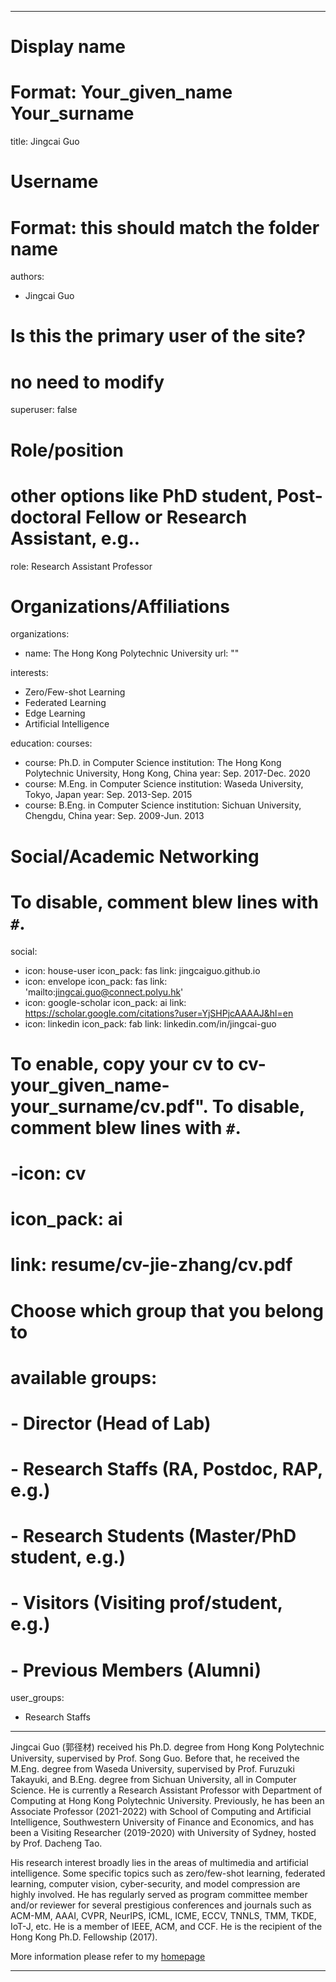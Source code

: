 
---
# Display name
# Format: Your_given_name Your_surname 
title: Jingcai Guo

# Username
# Format: this should match the folder name
authors:
- Jingcai Guo

# Is this the primary user of the site?
# no need to modify 
superuser: false

# Role/position
# other options like PhD student, Post-doctoral Fellow or Research Assistant, e.g..
role: Research Assistant Professor

# Organizations/Affiliations
organizations:
- name: The Hong Kong Polytechnic University
  url: ""

interests:
- Zero/Few-shot Learning
- Federated Learning
- Edge Learning
- Artificial Intelligence

education:
  courses:
  - course: Ph.D. in Computer Science
    institution: The Hong Kong Polytechnic University, Hong Kong, China
    year: Sep. 2017-Dec. 2020
  - course: M.Eng. in Computer Science
    institution: Waseda University, Tokyo, Japan
    year: Sep. 2013-Sep. 2015
  - course: B.Eng. in Computer Science
    institution: Sichuan University, Chengdu, China
    year: Sep. 2009-Jun. 2013

# Social/Academic Networking
# To disable, comment blew lines with `#`.
social:
- icon: house-user
  icon_pack: fas
  link: jingcaiguo.github.io
- icon: envelope
  icon_pack: fas
  link: 'mailto:jingcai.guo@connect.polyu.hk'
- icon: google-scholar
  icon_pack: ai
  link: https://scholar.google.com/citations?user=YjSHPjcAAAAJ&hl=en
- icon: linkedin
  icon_pack: fab
  link: linkedin.com/in/jingcai-guo

# To enable, copy your cv to cv-your_given_name-your_surname/cv.pdf". To disable, comment blew lines with `#`.
# -icon: cv
# icon_pack: ai
# link: resume/cv-jie-zhang/cv.pdf

# Choose which group that you belong to
#  available groups:
#  - Director (Head of Lab)
#  - Research Staffs (RA, Postdoc, RAP, e.g.)
#  - Research Students (Master/PhD student, e.g.)
#  - Visitors (Visiting prof/student, e.g.)
#  - Previous Members (Alumni)
user_groups:
- Research Staffs
---

Jingcai Guo (郭径材) received his Ph.D. degree from Hong Kong Polytechnic University, supervised by Prof. Song Guo. Before that, he received the M.Eng. degree from Waseda University, supervised by Prof. Furuzuki Takayuki, and B.Eng. degree from Sichuan University, all in Computer Science. He is currently a Research Assistant Professor with Department of Computing at Hong Kong Polytechnic University. Previously, he has been an Associate Professor (2021-2022) with School of Computing and Artificial Intelligence, Southwestern University of Finance and Economics, and has been a Visiting Researcher (2019-2020) with University of Sydney, hosted by Prof. Dacheng Tao.

His research interest broadly lies in the areas of multimedia and artificial intelligence. Some specific topics such as zero/few-shot learning, federated learning, computer vision, cyber-security, and model compression are highly involved. He has regularly served as program committee member and/or reviewer for several prestigious conferences and journals such as ACM-MM, AAAI, CVPR, NeurIPS, ICML, ICME, ECCV, TNNLS, TMM, TKDE, IoT-J, etc. He is a member of IEEE, ACM, and CCF. He is the recipient of the Hong Kong Ph.D. Fellowship (2017). 

More information please refer to my [homepage](https://jingcaiguo.github.io/)

---

